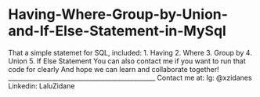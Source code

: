 # Having-Where-Group-by-Union-and-If-Else-Statement-in-MySql
That a simple statemet for SQL, included:  1. Having 2. Where 3. Group by  4. Union 5. If Else Statement   You can also contact me if you want to run that code for clearly And hope we can learn and collaborate together!  _______________________________________________  Contact me at: Ig: @xzidanes Linkedin: LaluZidane
